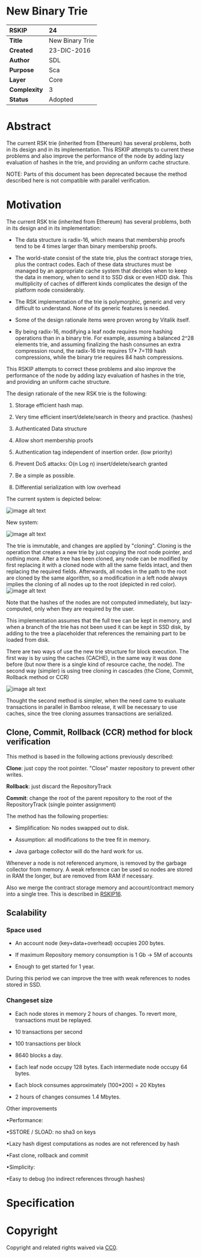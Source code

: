 # New Binary Trie

|RSKIP          |24           |
| :------------ |:-------------|
|**Title**      |New Binary Trie|
|**Created**    |23-DIC-2016 |
|**Author**     |SDL |
|**Purpose**    |Sca |
|**Layer**      |Core |
|**Complexity** |3 |
|**Status**     |Adopted |

# **Abstract**

The current RSK trie (inherited from Ethereum) has several problems, both in its design and in its implementation. This RSKIP attempts to current these problems and also improve the performance of the node by adding lazy evaluation of hashes in the trie, and providing an uniform cache structure.

NOTE: Parts of this document has been deprecated because the method described here is not compatible with parallel verification.


# **Motivation**

The current RSK trie (inherited from Ethereum) has several problems, both in its design and in its implementation:

 - The data structure is radix-16, which means that membership proofs tend to be 4 times larger than binary membership proofs. 

- The world-state consist of the state trie, plus the contract storage tries, plus the contract codes. Each of these data structures must be  managed by an appropriate cache system that decides when to keep the data in memory, when to send it to SSD disk or even HDD disk. This multiplicity of caches of different kinds complicates the design of the platform node considerably.

- The RSK implementation of the trie is polymorphic, generic  and very difficult to understand. None of its generic features is needed.

- Some of the design rationale items were proven wrong by Vitalik itself.

- By being radix-16, modifying a leaf node requires more hashing operations than in a binary trie. For example, assuming a balanced 2^28 elements trie, and assuming finalizing the hash consumes an extra compression round, the radix-16 trie requires 17* 7=119 hash compressions, while the binary trie requires 84 hash compressions.

This RSKIP attempts to correct these problems and also improve the performance of the node by adding lazy evaluation of hashes in the trie, and providing an uniform cache structure.

The design rationale of the new RSK trie is the following:

1. Storage efficient hash map.

2. Very time efficient insert/delete/search in theory and practice. (hashes)

3. Authenticated Data structure

4. Allow short membership proofs

5. Authentication tag independent of insertion order. (low priority)

6. Prevent DoS attacks: O(n Log n) insert/delete/search granted

7. Be a simple as possible.

8. Differential serialization with low overhead

The current system is depicted below:

![image alt text](./RSKIP24/repositoryRSKIP24.png)

New system:

![image alt text](./RSKIP24/repositoryRSKIP24-1.png)

The trie is immutable, and changes are applied by "cloning". Cloning is the operation that creates a new trie by just copying the root node pointer, and nothing more. After a tree has been cloned, any node can be modified by first replacing it with a cloned  node with all the same fields intact, and then replacing the required fields. Afterwards, all nodes in the path to the root are cloned by the same algorithm, so a modification in a left node always implies the cloning of all nodes up to the root (depicted in red color).![image alt text](./RSKIP24/repositoryRSKIP24-2.png)

Note that the hashes of the nodes are not computed immediately, but lazy-computed, only when they are required by the user.

This implementation assumes that the full tree can be kept in memory, and when a branch of the trie has not been used it can be kept in SSD disk, by adding to the tree a placeholder that references the remaining part to be loaded from disk.

There are two ways of use the new trie structure for block execution. The first way is by using the caches (CACHE), in the same way it was done before (but now there is a single kind of resource cache, the node). The second way (simpler) is using tree cloning in cascades (the Clone, Commit, Rollback method or CCR)

![image alt text](./RSKIP24/repositoryRSKIP24-3.png)

Thought the second method is simpler, when the need came to evaluate transactions in parallel in Bamboo release, it will be necessary to use caches, since the tree cloning assumes transactions are serialized.

## Clone, Commit, Rollback (CCR) method for block verification

This method is based in the following actions previously described:

**Clone**: just copy the root pointer. "Close" master repository to prevent other writes.

**Rollback**: just discard the RepositoryTrack

**Commit**: change the root of the parent repository to the root of the RepositoryTrack (single pointer assignment)

The method has the following properties: 

* Simplification: No nodes swapped out to disk.

* Assumption: all modifications to the tree fit in memory.

* Java garbage collector will do the hard work for us.

Whenever a node is not referenced anymore, is removed by the garbage collector from memory. A weak reference can be used so nodes are stored in RAM the longer, but are removed from RAM if necessary.

 

Also we merge the contract storage memory and account/contract memory into a single tree. This is described in [RSKIP16].

## Scalability

### Space used

* An account node (key+data+overhead) occupies 200 bytes.

* If maximum Repository memory consumption is 1 Gb ->  5M of accounts

* Enough to get started for 1 year.

During this period we can improve the tree with weak references to nodes stored in SSD.

### Changeset size

* Each node stores in memory 2 hours of changes. To revert more, transactions must be replayed.

* 10 transactions per second

* 100 transactions per block

* 8640 blocks a day.

* Each leaf node occupy 128 bytes. Each intermediate node occupy 64 bytes.

* Each block consumes approximately (100*200) = 20 Kbytes

* 2 hours of changes consumes 1.4 Mbytes.

Other improvements

•Performance:

•SSTORE / SLOAD: no sha3 on keys

•Lazy hash digest computations as nodes are not referenced by hash

•Fast clone, rollback and commit

•Simplicity:

•Easy to debug (no indirect references through hashes)

# **Specification**

[RSKIP16]: https://github.com/rsksmart/RSKIPs/blob/master/IPs/RSKIP16.md

# **Copyright**

Copyright and related rights waived via [CC0](https://creativecommons.org/publicdomain/zero/1.0/).